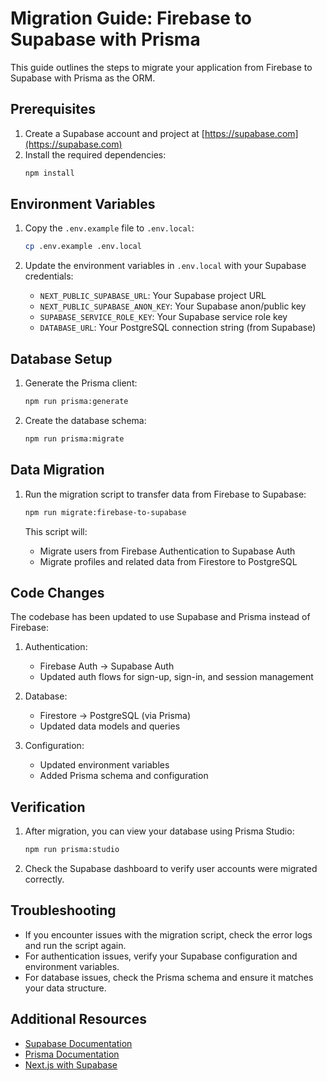 # Migration Guide: Firebase to Supabase with Prisma

This guide outlines the steps to migrate your application from Firebase to Supabase with Prisma as the ORM.

## Prerequisites

1. Create a Supabase account and project at [https://supabase.com](https://supabase.com)
2. Install the required dependencies:
   ```bash
   npm install
   ```

## Environment Variables

1. Copy the `.env.example` file to `.env.local`:

   ```bash
   cp .env.example .env.local
   ```

2. Update the environment variables in `.env.local` with your Supabase credentials:
   - `NEXT_PUBLIC_SUPABASE_URL`: Your Supabase project URL
   - `NEXT_PUBLIC_SUPABASE_ANON_KEY`: Your Supabase anon/public key
   - `SUPABASE_SERVICE_ROLE_KEY`: Your Supabase service role key
   - `DATABASE_URL`: Your PostgreSQL connection string (from Supabase)

## Database Setup

1. Generate the Prisma client:

   ```bash
   npm run prisma:generate
   ```

2. Create the database schema:
   ```bash
   npm run prisma:migrate
   ```

## Data Migration

1. Run the migration script to transfer data from Firebase to Supabase:

   ```bash
   npm run migrate:firebase-to-supabase
   ```

   This script will:

   - Migrate users from Firebase Authentication to Supabase Auth
   - Migrate profiles and related data from Firestore to PostgreSQL

## Code Changes

The codebase has been updated to use Supabase and Prisma instead of Firebase:

1. Authentication:

   - Firebase Auth → Supabase Auth
   - Updated auth flows for sign-up, sign-in, and session management

2. Database:

   - Firestore → PostgreSQL (via Prisma)
   - Updated data models and queries

3. Configuration:
   - Updated environment variables
   - Added Prisma schema and configuration

## Verification

1. After migration, you can view your database using Prisma Studio:

   ```bash
   npm run prisma:studio
   ```

2. Check the Supabase dashboard to verify user accounts were migrated correctly.

## Troubleshooting

- If you encounter issues with the migration script, check the error logs and run the script again.
- For authentication issues, verify your Supabase configuration and environment variables.
- For database issues, check the Prisma schema and ensure it matches your data structure.

## Additional Resources

- [Supabase Documentation](https://supabase.com/docs)
- [Prisma Documentation](https://www.prisma.io/docs)
- [Next.js with Supabase](https://supabase.com/docs/guides/getting-started/quickstarts/nextjs)

